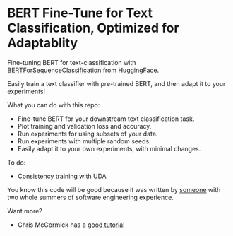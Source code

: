 # BERT Fine-Tune for Text Classification, Optimized for Adaptablity

Fine-tuning BERT for text-classification with [BERTForSequenceClassification](https://huggingface.co/transformers/model_doc/bert.html) from HuggingFace.

Easily train a text classifier with pre-trained BERT, and then adapt it to your experiments!

What you can do with this repo:
- Fine-tune BERT for your downstream text classification task.
- Plot training and validation loss and accuracy.
- Run experiments for using subsets of your data.
- Run experiments with multiple random seeds.
- Easily adapt it to your own experiments, with minimal changes. 

To do:
- Consistency training with [UDA](https://github.com/SanghunYun/UDA_pytorch)

You know this code will be good because it was written by [someone](https://jasonwei20.github.io/) with two whole summers of software engineering experience.

Want more?
- Chris McCormick has a [good tutorial](https://mccormickml.com/2019/07/22/BERT-fine-tuning/)